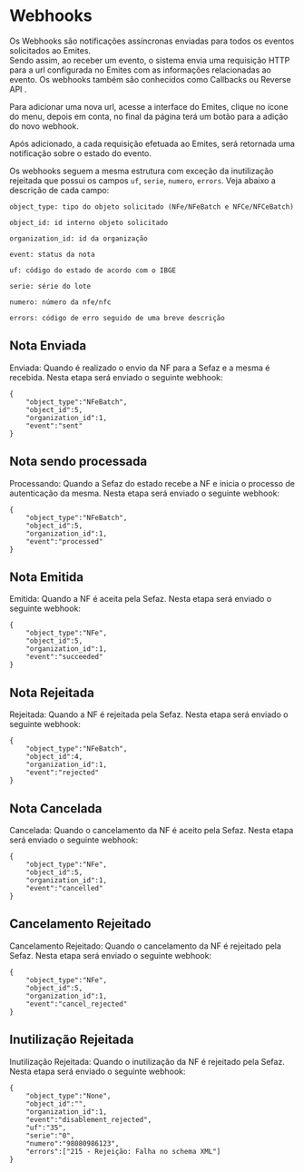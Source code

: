 # Webhooks

Os Webhooks são notificações assíncronas enviadas para todos os eventos solicitados ao Emites.  
Sendo assim, ao receber um evento, o sistema envia uma requisição HTTP para a url configurada no Emites com as informações relacionadas ao evento.
Os webhooks também são conhecidos como Callbacks ou Reverse API .  

Para adicionar uma nova url, acesse a interface do Emites, clique no ícone do menu, depois em conta, no final da página terá um botão para a adição do novo webhook.  

Após adicionado, a cada requisição efetuada ao Emites, será retornada uma notificação sobre o estado do evento.  

Os webhooks seguem a mesma estrutura com exceção da inutilização rejeitada que possui os campos `uf`, `serie`, `numero`, `errors`. Veja abaixo a descrição de cada campo:

`object_type: tipo do objeto solicitado (NFe/NFeBatch e NFCe/NFCeBatch)`

`object_id: id interno objeto solicitado`

`organization_id: id da organização`

`event: status da nota`

`uf: código do estado de acordo com o IBGE `

`serie: série do lote`

`numero: número da nfe/nfc`

`errors: código de erro seguido de uma breve descrição`

## Nota Enviada

Enviada: Quando é realizado o envio da NF para a Sefaz e a mesma é recebida. Nesta etapa será enviado o seguinte webhook:  

```
{
    "object_type":"NFeBatch",
    "object_id":5,
    "organization_id":1,
    "event":"sent"
}
```

## Nota sendo processada

Processando: Quando a Sefaz do estado recebe a NF e inicia o processo de autenticação da mesma. Nesta etapa será enviado o seguinte webhook:

```
{
    "object_type":"NFeBatch",
    "object_id":5,
    "organization_id":1,
    "event":"processed"
}
```

## Nota Emitida

Emitida: Quando a NF é aceita pela Sefaz. Nesta etapa será enviado o seguinte webhook:

```
{
    "object_type":"NFe",
    "object_id":5,
    "organization_id":1,
    "event":"succeeded"
}
```

## Nota Rejeitada

Rejeitada: Quando a NF é rejeitada pela Sefaz. Nesta etapa será enviado o seguinte webhook:

```
{
    "object_type":"NFeBatch",
    "object_id":4,
    "organization_id":1,
    "event":"rejected"
}
```

## Nota Cancelada  

Cancelada: Quando o cancelamento da NF é aceito pela Sefaz. Nesta etapa será enviado o seguinte webhook:

```
{
    "object_type":"NFe",
    "object_id":5,
    "organization_id":1,
    "event":"cancelled"
}
```

## Cancelamento Rejeitado 

Cancelamento Rejeitado: Quando o cancelamento da NF é rejeitado pela Sefaz. Nesta etapa será enviado o seguinte webhook:

```
{
    "object_type":"NFe",
    "object_id":5,
    "organization_id":1,
    "event":"cancel_rejected"
}
```

## Inutilização Rejeitada

Inutilização Rejeitada: Quando o inutilização da NF é rejeitado pela Sefaz. Nesta etapa será enviado o seguinte webhook:

```
{
    "object_type":"None",
    "object_id":"",
    "organization_id":1,
    "event":"disablement_rejected",
    "uf":"35",
    "serie":"0",
    "numero":"98080986123",
    "errors":["215 - Rejeição: Falha no schema XML"]
}
```